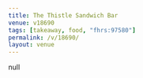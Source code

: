 ```yaml
---
title: The Thistle Sandwich Bar
venue: v18690
tags: [takeaway, food, "fhrs:97580"]
permalink: /v/18690/
layout: venue
---
```

null